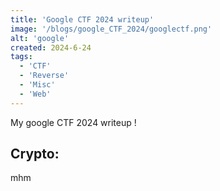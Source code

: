 ```yaml
---
title: 'Google CTF 2024 writeup'
image: '/blogs/google_CTF_2024/googlectf.png'
alt: 'google'
created: 2024-6-24
tags:
  - 'CTF'
  - 'Reverse'
  - 'Misc'
  - 'Web'
---
```


My google CTF 2024 writeup !

## Crypto:

mhm
